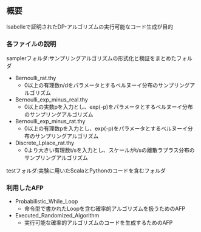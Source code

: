 ## 概要
Isabelleで証明されたDP-アルゴリズムの実行可能なコード生成が目的

### 各ファイルの説明
samplerフォルダ:サンプリングアルゴリズムの形式化と検証をまとめたフォルダ
* Bernoulli_rat.thy
  * 0以上の有理数n/dをパラメータとするベルヌーイ分布のサンプリングアルゴリズム
* Bernoulli_exp_minus_real.thy
  * 0以上の実数pを入力とし、exp(-p)をパラメータとするベルヌーイ分布のサンプリングアルゴリズム
* Bernoulli_exp_minus_rat.thy
  * 0以上の有理数pを入力とし、exp(-p)をパラメータとするベルヌーイ分布のサンプリングアルゴリズム
* Discrete_Lplace_rat.thy
  *  0より大きい有理数t/sを入力とし、スケールがt/sの離散ラプラス分布のサンプリングアルゴリズム
 
testフォルダ:実験に用いたScalaとPythonのコードを含むフォルダ

 
### 利用したAFP
* Probabilistic_While_Loop
  * 命令型で書かれたLoopを含む確率的アルゴリズムを扱うためのAFP
* Executed_Randomized_Algorithm
  * 実行可能な確率的アルゴリズムのコードを生成するためのAFP
